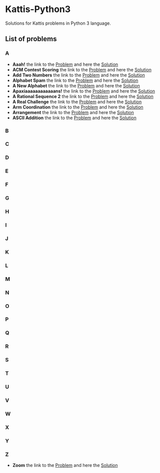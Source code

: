 # Kattis-Python3
Solutions for Kattis problems in Python 3 language.

## List of problems
### A
* **Aaah!** the link to the [Problem](https://open.kattis.com/problems/aaah) and here the
[Solution](https://github.com/Hasan-Kalzi/Kattis-Python3/blob/main/src/Aaah.py)
* **ACM Contest Scoring** the link to the [Problem](https://open.kattis.com/problems/acm)  and here the
[Solution](https://github.com/Hasan-Kalzi/Kattis-Python3/blob/main/src/ACM_Contest_Scoring.py)
* **Add Two Numbers** the link to the [Problem](https://open.kattis.com/problems/addtwonumbers)  and here the
[Solution](https://github.com/Hasan-Kalzi/Kattis-Python3/blob/main/src/Add_Two_Numbers.py)
* **Alphabet Spam** the link to the [Problem](https://open.kattis.com/problems/alphabetspam)  and here the
[Solution](https://github.com/Hasan-Kalzi/Kattis-Python3/blob/main/src/Alphabet_Spam.py)
* **A New Alphabet** the link to the [Problem](https://open.kattis.com/problems/anewalphabet)  and here the
[Solution](https://github.com/Hasan-Kalzi/Kattis-Python3/blob/main/src/A_New_Alphabet.py)
* **Apaxiaaaaaaaaaaaans!** the link to the [Problem](https://open.kattis.com/problems/apaxiaaans)  and here the
[Solution](https://github.com/Hasan-Kalzi/Kattis-Python3/blob/main/src/Apaxiaaaaaaaaaaaans.py)
* **A Rational Sequence 2** the link to the [Problem](https://open.kattis.com/problems/rationalsequence2)  and here the
[Solution](https://github.com/Hasan-Kalzi/Kattis-Python3/blob/main/src/A_Rational_Sequence_2.py)
* **A Real Challenge** the link to the [Problem](https://open.kattis.com/problems/areal)  and here the
[Solution](https://github.com/Hasan-Kalzi/Kattis-Python3/blob/main/src/A_Real_Challenge.py)
* **Arm Coordination** the link to the [Problem](https://open.kattis.com/problems/armcoordination)  and here the
[Solution](https://github.com/Hasan-Kalzi/Kattis-Python3/blob/main/src/Arm_Coordination.py)
* **Arrangement** the link to the [Problem](https://open.kattis.com/problems/upprodun)  and here the
[Solution](https://github.com/Hasan-Kalzi/Kattis-Python3/blob/main/src/Arrangement.py)
* **ASCII Addition** the link to the [Problem](https://open.kattis.com/problems/asciiaddition)  and here the
[Solution](https://github.com/Hasan-Kalzi/Kattis-Python3/blob/main/src/ASCII_Addition.py)
### B
### C
### D
### E
### F
### G
### H
### I
### J
### K
### L
### M
### N
### O
### P
### Q
### R
### S
### T
### U
### V
### W
### X
### Y
### Z
* **Zoom** the link to the [Problem](https://open.kattis.com/problems/zoom)  and here the
[Solution](https://github.com/Hasan-Kalzi/Kattis-Python3/blob/main/src/Zoom.py)

